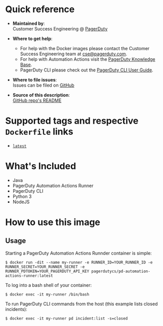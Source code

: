 # Quick reference

-	**Maintained by**:  
	Customer Success Engineering @ [PagerDuty](https://www.pagerduty.com/)

-	**Where to get help**:  
	- For help with the Docker images please contact the Customer Success Engineering team at <cse@pagerduty.com>.
	- For help with Automation Actions visit the [PagerDuty Knowledge Base](https://support.pagerduty.com/docs/automation-actions).
	- PagerDuty CLI please check out the [PagerDuty CLI User Guide](https://github.com/martindstone/pagerduty-cli/wiki/PagerDuty-CLI-User-Guide).

-	**Where to file issues**:  
	Issues can be filed on [GitHub](https://github.com/pagerduty-cse/pd-automation-actions-runner/issues)

-	**Source of this description**:  
	[GitHub repo's README](https://github.com/pagerduty-cse/pd-automation-actions-runner/blob/main/README.md)

# Supported tags and respective `Dockerfile` links

-   [`latest`](https://github.com/pagerduty-cse/pd-automation-actions-runner/blob/main/Dockerfile)

# What's Included

- Java
- PagerDuty Automation Actions Runner
- PagerDuty CLI
- Python 3
- NodeJS

# How to use this image

## Usage

Starting a PagerDuty Automation Actions Runnder container is simple:
```
$ docker run -dit --name my-runner -e RUNNER_ID=YOUR_RUNNER_ID -e RUNNER_SECRET=YOUR_RUNNER_SECRET -e RUNNER_PDTOKEN=YOUR_PAGERDUTY_API_KEY pagerdutycs/pd-automation-actions-runner:latest
```

To log into a bash shell of your container:
```
$ docker exec -it my-runner /bin/bash
```

To run PagerDuty CLI commands from the host (this example lists closed incidents):
```
$ docker exec -it my-runner pd incident:list -s=closed
```
